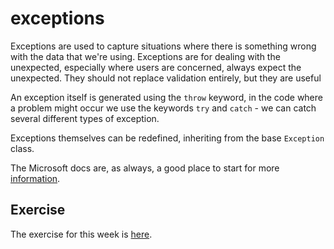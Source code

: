 # exceptions

Exceptions are used to capture situations where there is something wrong with the data that we're using. Exceptions are for dealing with the unexpected, especially where users are concerned, always expect the unexpected. They should not replace validation entirely, but they are useful

An exception itself is generated using the `throw` keyword, in the code where a problem might occur we use the keywords `try` and `catch` - we can catch several different types of exception. 

Exceptions themselves can be redefined, inheriting from the base `Exception` class. 

The Microsoft docs are, as always, a good place to start for more [information](https://docs.microsoft.com/en-us/dotnet/csharp/programming-guide/exceptions/). 

## Exercise

The exercise for this week is [here](https://docs.google.com/document/d/1ZlUwGcGaMwo86b0umgmhspt93YluULvytHqSs-LXcDM/edit?usp=sharing). 
